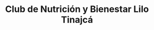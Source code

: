 ---
title: "Club de Nutrición y Bienestar Lilo Tinajcá"
url: /cali/club-de-nutricion-y-bienestar-lilo-tinajca/
shop: alimentación sana
---